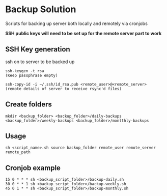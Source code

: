 # Backup Solution

Scripts for backing up server both locally and remotely via cronjobs

**SSH public keys will need to be set up for the remote server part to work**

## SSH Key generation
ssh on to server to be backed up

    ssh-keygen -t rsa
    (Keep passphrase empty)

    ssh-copy-id -i ~/.ssh/id_rsa.pub <remote_user>@<remote_server>
    (remote details of server to receive rsync'd files)

## Create folders
  
    mkdir <backup_folder> <backup_folder>/daily-backups <backup_folder>/weekly-backups <backup_folder>/monlthly-backups


## Usage

    sh <script_name>.sh source backup_folder remote_user remote_server remote_path

## Cronjob example

    15 0 * * * sh <backup_script_folder>/backup-daily.sh 
    30 0 * * 1 sh <backup_script_folder>/backup-weekly.sh      
    45 0 1 * * sh <backup_script_folder>/backup-monthly.sh
